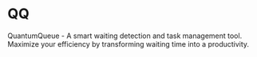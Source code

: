 # QQ
QuantumQueue - A smart waiting detection and task management tool. Maximize your efficiency by transforming waiting time into a productivity.
